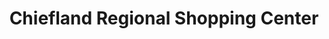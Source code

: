 ---
title: "Chiefland Regional Shopping Center"
url: /chiefland/chiefland-regional-shopping-center/
shop: Einkaufszentrum
---